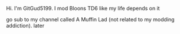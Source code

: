 Hi.
I'm GitGud5199.
I mod Bloons TD6 like my life depends on it

go sub to my channel called A Muffin Lad (not related to my modding addiction).
later
